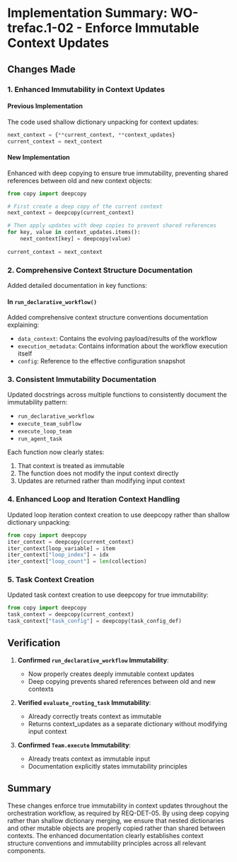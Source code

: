 # Implementation Summary: WO-trefac.1-02 - Enforce Immutable Context Updates

## Changes Made

### 1. Enhanced Immutability in Context Updates

#### Previous Implementation
The code used shallow dictionary unpacking for context updates:
```python
next_context = {**current_context, **context_updates}
current_context = next_context
```

#### New Implementation
Enhanced with deep copying to ensure true immutability, preventing shared references between old and new context objects:
```python
from copy import deepcopy

# First create a deep copy of the current context
next_context = deepcopy(current_context)

# Then apply updates with deep copies to prevent shared references
for key, value in context_updates.items():
    next_context[key] = deepcopy(value)
    
current_context = next_context
```

### 2. Comprehensive Context Structure Documentation

Added detailed documentation in key functions:

#### In `run_declarative_workflow()`
Added comprehensive context structure conventions documentation explaining:
- `data_context`: Contains the evolving payload/results of the workflow
- `execution_metadata`: Contains information about the workflow execution itself
- `config`: Reference to the effective configuration snapshot

### 3. Consistent Immutability Documentation

Updated docstrings across multiple functions to consistently document the immutability pattern:
- `run_declarative_workflow`
- `execute_team_subflow`
- `execute_loop_team`
- `run_agent_task`

Each function now clearly states:
1. That context is treated as immutable
2. The function does not modify the input context directly
3. Updates are returned rather than modifying input context

### 4. Enhanced Loop and Iteration Context Handling

Updated loop iteration context creation to use deepcopy rather than shallow dictionary unpacking:
```python
from copy import deepcopy
iter_context = deepcopy(current_context)
iter_context[loop_variable] = item
iter_context["loop_index"] = idx
iter_context["loop_count"] = len(collection)
```

### 5. Task Context Creation

Updated task context creation to use deepcopy for true immutability:
```python
from copy import deepcopy
task_context = deepcopy(current_context)
task_context["task_config"] = deepcopy(task_config_def)
```

## Verification

1. **Confirmed `run_declarative_workflow` Immutability**: 
   - Now properly creates deeply immutable context updates
   - Deep copying prevents shared references between old and new contexts

2. **Verified `evaluate_routing_task` Immutability**:
   - Already correctly treats context as immutable
   - Returns context_updates as a separate dictionary without modifying input context

3. **Confirmed `Team.execute` Immutability**:
   - Already treats context as immutable input
   - Documentation explicitly states immutability principles

## Summary

These changes enforce true immutability in context updates throughout the orchestration workflow, as required by REQ-DET-05. By using deep copying rather than shallow dictionary merging, we ensure that nested dictionaries and other mutable objects are properly copied rather than shared between contexts. The enhanced documentation clearly establishes context structure conventions and immutability principles across all relevant components.